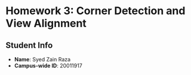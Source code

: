 # Homework 3: Corner Detection and View Alignment

## Student Info
- **Name**: Syed Zain Raza
- **Campus-wide ID**: 20011917